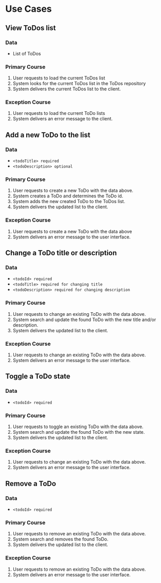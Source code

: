 # Use Cases

## View ToDos list

### Data

- List of ToDos

### Primary Course

1. User requests to load the current ToDos list
2. System looks for the current ToDos list in the ToDos repository
3. System delivers the current ToDos list to the client.

### Exception Course

1. User requests to load the current ToDo lists
2. System delivers an error message to the client.

## Add a new ToDo to the list

### Data

- `<todoTitle> required`
- `<todoDescription> optional`

### Primary Course

1. User requests to create a new ToDo with the data above.
2. System creates a ToDo and determines the ToDo id.
3. System adds the new created ToDo to the ToDos list.
4. System delivers the updated list to the client.

### Exception Course

1. User requests to create a new ToDo with the data above
2. System delivers an error message to the user interface.

## Change a ToDo title or description

### Data

- `<todoId> required`
- `<todoTitle> required for changing title`
- `<todoDescription> required for changing description`

### Primary Course

1. User requests to change an existing ToDo with the data above.
2. System search and update the found ToDo with the new title and/or description.
3. System delivers the updated list to the client.

### Exception Course

1. User requests to change an existing ToDo with the data above.
2. System delivers an error message to the user interface.

## Toggle a ToDo state

### Data

- `<todoId> required`

### Primary Course

1. User requests to toggle an existing ToDo with the data above.
2. System search and update the found ToDo with the new state.
3. System delivers the updated list to the client.

### Exception Course

1. User requests to change an existing ToDo with the data above.
2. System delivers an error message to the user interface.

## Remove a ToDo

### Data

- `<todoId> required`

### Primary Course

1. User requests to remove an existing ToDo with the data above.
2. System search and removes the found ToDo.
3. System delivers the updated list to the client.

### Exception Course

1. User requests to remove an existing ToDo with the data above.
2. System delivers an error message to the user interface.
